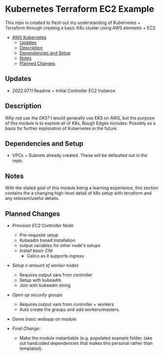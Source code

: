 # Kubernetes Terraform EC2 Example

This repo is created to flesh out my understanding of Kubernetes + Terraform through creating a basic K8s cluster using AWS elements + EC2

<!-- TOC -->

- [AWS Kubernetes](#aws-kubernetes)
  - [Updates](#updates)
  - [Description](#description)
  - [Dependencies and Setup](#dependencies-and-setup)
  - [Notes](#notes)
  - [Planned Changes](#planned-changes)

<!-- /TOC -->

## Updates

- *2022.07.11* Readme + Initial Controller EC2 Instance

## Description

*Why not use the EKS?*
I would generally use EKS on AWS, but the purpose of this module is to explore all of K8s, Rough Edges includes. Possibly as a basis for further exploration of Kubernetes in the future.

## Dependencies and Setup

- VPCs + Subnets already created. These will be defaulted out in the repo.

## Notes

With the stated goal of this module being a learning experience, this section contains the a changing high-level detail of k8s setup with terraform and any relevant/useful details.

## Planned Changes

- *Provision EC2 Controller Node*
  - Pre-requisite setup
  - Kubeadm based installation
  - output variables for other node's setups
  - *Install basic CNI*
    - Calico as it supports ingress
- *Setup n amount of worker nodes*
  - Requires output vars from controller
  - Setup with kubeadm
  - Join with kubeadm string
- *Open up security groups*
  - Requires output vars from controller + workers
  - Auto create the groups and add workers/masters.

- *Demo basic webapp on module*
- *Final Change:*
  - Make the module instantiable (e.g. populated example folder, take out hardcoded dependencies that makes this personal rather than templated).
